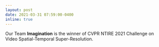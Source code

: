 ```yaml
---
layout: post
date: 2021-03-31 07:59:00-0400
inline: true
---
```


Our Team <b>Imagination</b> is the winner of CVPR NTIRE 2021 Challenge on Video Spatial-Temporal Super-Resolution.

